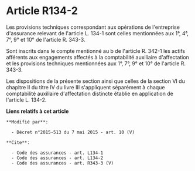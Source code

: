 # Article R134-2

Les provisions techniques correspondant aux opérations de l'entreprise d'assurance relevant de l'article L. 134-1 sont celles
mentionnées aux 1°, 4°, 7°, 9° et 10° de l'article R. 343-3. 

Sont inscrits dans le compte mentionné au b de l'article R. 342-1 les actifs afférents aux engagements affectés à la
comptabilité auxiliaire d'affectation et les provisions techniques mentionnées aux 1°, 7°, 9° et 10° de l'article R. 343-3. 

Les dispositions de la présente section ainsi que celles de la section VI du chapitre II du titre IV du livre III
s'appliquent séparément à chaque comptabilité auxiliaire d'affectation distincte établie en application de l'article L.
134-2.

**Liens relatifs à cet article**

	**Modifié par**:

	  - Décret n°2015-513 du 7 mai 2015 - art. 10 (V)

	**Cite**:

	  - Code des assurances - art. L134-1
	  - Code des assurances - art. L134-2
	  - Code des assurances - art. R343-3 (V)
